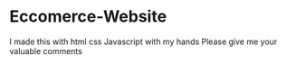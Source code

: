# Eccomerce-Website
I made this with html css Javascript with my hands Please give  me your valuable comments
